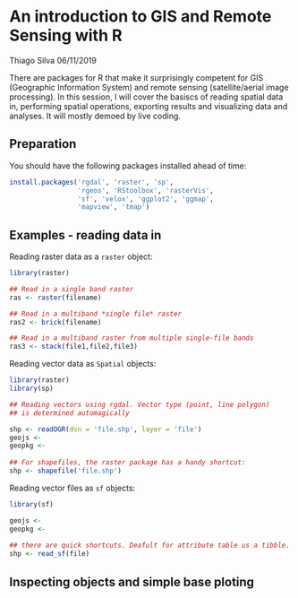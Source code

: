 An introduction to GIS and Remote Sensing with R
================
Thiago Silva
06/11/2019

There are packages for R that make it surprisingly competent for GIS
(Geographic Information System) and remote sensing (satellite/aerial
image processing). In this session, I will cover the basiscs of reading
spatial data in, performing spatial operations, exporting results and
visualizing data and analyses. It will mostly demoed by live coding.

## Preparation

You should have the following packages installed ahead of time:

``` r
install.packages('rgdal', 'raster', 'sp',
                 'rgeos', 'RStoolbox', 'rasterVis',
                 'sf', 'velox', 'ggplot2', 'ggmap',
                 'mapview', 'tmap')
```

## Examples - reading data in

Reading raster data as a `raster` object:

``` r
library(raster)

## Read in a single band raster
ras <- raster(filename)

## Read in a multiband *single file* raster
ras2 <- brick(filename)

## Read in a multiband raster from multiple single-file bands
ras3 <- stack(file1,file2,file3)
```

Reading vector data as `Spatial` objects:

``` r
library(raster)
library(sp)

## Reading vectors using rgdal. Vector type (point, line polygon)
## is determined automagically

shp <- readOGR(dsn = 'file.shp', layer = 'file')
geojs <- 
geopkg <- 
    
## For shapefiles, the raster package has a handy shortcut:
shp <- shapefile('file.shp')
```

Reading vector files as `sf` objects:

``` r
library(sf)

geojs <- 
geopkg <- 
    
## there are quick shortcuts. Deafult for attribute table us a tibble.
shp <- read_sf(file)    
```

## Inspecting objects and simple base ploting
